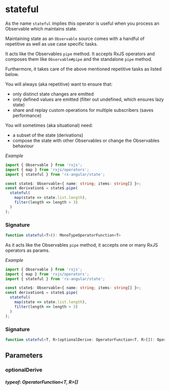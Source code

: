 # stateful

As the name `stateful` implies this operator is useful when you process an Observable which maintains state.

Maintaining state as an `Observable` source comes with a handful of repetitive as well as use case specific tasks.

It acts like the Observables `pipe` method.
It accepts RxJS operators and composes them like `Observable#pipe` and the standalone `pipe` method.

Furthermore, it takes care of the above mentioned repetitive tasks as listed below.

You will always (aka repetitive) want to ensure that:

- only distinct state changes are emitted
- only defined values are emitted (filter out undefined, which ensures lazy state)
- share and replay custom operations for multiple subscribers (saves performance)

You will sometimes (aka situational) need:

- a subset of the state (derivations)
- compose the state with other Observables or change the Observables behaviour

_Example_

```TypeScript
import { Observable } from 'rxjs';
import { map } from 'rxjs/operators';
import { stateful } from 'rx-angular/state';

const state$: Observable<{ name: string; items: string[] }>;
const derivation$ = state$.pipe(
  stateful(
    map(state => state.list.length),
    filter(length => length > 3)
  )
);
```

### Signature

```TypeScript
function stateful<T>(): MonoTypeOperatorFunction<T>
```

As it acts like the Observables `pipe` method, it accepts one or many RxJS operators as params.

_Example_

```TypeScript
import { Observable } from 'rxjs';
import { map } from 'rxjs/operators';
import { stateful } from 'rx-angular/state';

const state$: Observable<{ name: string; items: string[] }>;
const derivation$ = state$.pipe(
  stateful(
    map(state => state.list.length),
    filter(length => length > 3)
  )
);
```

### Signature

```TypeScript
function stateful<T, R>(optionalDerive: OperatorFunction<T, R>[]): OperatorFunction<T, T | R>
```

## Parameters

### optionalDerive

##### typeof: OperatorFunction&#60;T, R&#62;[]
